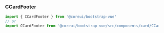 ### CCardFooter

```jsx
import { CCardFooter } from '@coreui/bootstrap-vue'
// or
import CCardFooter from '@coreui/bootstrap-vue/src/components/card/CCardFooter'
```
